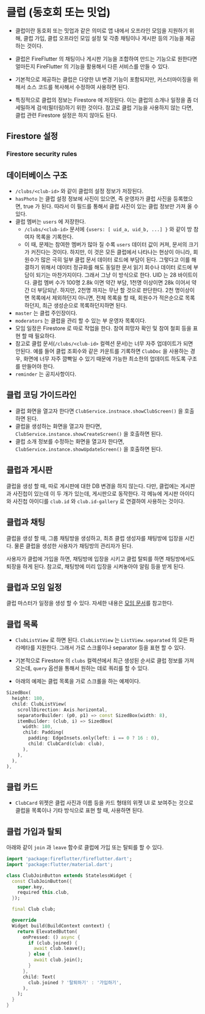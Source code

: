 # 클럽 (동호회 또는 밋업)

- 클럽이란 동호회 또는 밋업과 같은 의미로 앱 내에서 오프라인 모임을 지원하기 위해, 클럽 가입, 클럽 오프라인 모임 설정 및 각종 채팅이나 게시판 등의 기능을 제공하는 것이다.
- 클럽은 FireFlutter 의 채팅이나 게시판 기능을 조합하여 만드는 기능으로 원한다면 얼마든지 FireFlutter 의 기능을 활용해서 다른 서비스를 만들 수 있다.
- 기본적으로 제공하는 클럽은 다양한 UI 변경 기능이 포함되지만, 커스터마이징을 위해서 소스 코드를 복사해서 수정하여 사용하면 된다.

- 특징적으로 클럽의 정보는 Firestore 에 저장된다. 이는 클럽의 소개나 일정을 좀 더 세밀하게 검색(필터링)하기 위한 것이다. 참고로 클럽 기능을 사용하지 않는 다면, 클럽 관련 Firestore 설정은 하지 않아도 된다.


## Firestore 설정

### Firestore security rules




## 데이터베이스 구조

- `/clubs/<club-id>` 와 같이 클럽의 설정 정보가 저장된다.
- `hasPhoto` 는 클럽 설정 정보에 사진이 있으면, 즉 운영자가 클럽 사진을 등록했으면, true 가 된다. 따라서 이 필드를 통해서 클럽 사진이 있는 클럽 정보만 가져 올 수 있다.
- 클럽 멤버는 `users` 에 저장한다.
  - `/clubs/<club-id>` 문서에 `{users: [ uid_a, uid_b, ...] }` 와 같이 방 참여자 목록을 기록한다.
  - 이 때, 문제는 참여한 멤버가 많아 질 수록 `users` 데이터 값이 커져, 문서의 크기가 커진다는 것이다. 하지만, 이 것은 모든 클럽에서 나타나는 현상이 아니라, 회원수가 많은 극히 일부 클럽 문서 데이터 로드에 부담이 된다. 그렇다고 이를 해결하기 위해서 데이터 정규화를 해도 동일한 문서 읽기 회수나 데이터 로드에 부담이 되기는 마찬가지이다. 그래서 그냥 이 방식으로 한다. UID 는 28 바이트이다. 클럽 멤버 수가 100명 2.8k 이면 약간 부담, 1천명 이상이면 28k 이어서 약간 더 부담되낟. 하지만, 2천명 까지는 무난 할 것으로 판단한다.
  2천 명이상이면 목록에서 제외하던지 아니면, 전체 목록을 할 때, 회원수가 적은순으로 목록하던지, 최근 생성순으로 목록하던지하면 된다.
- `master` 는 클럽 주인장이다.
- `moderators` 는 클럽을 관리 할 수 있는 부 운영자 목록이다.
- 모임 일정은 Firestore 로 따로 작업을 한다. 참여 희망자 확인 및 참여 철회 등을 표현 할 때 필요하다.
- 참고로 클럽 문서(`/clubs/<club-id>` 컬렉션 문서)는 너무 자주 업데이트가 되면 안된다. 예를 들어 클럽 조회수와 같은 카운트를 기록하면 `ClubDoc` 을 사용하는 경우, 화면에 너무 자주 깜빡일 수 있기 때문에 가능한 최소한의 업데이트 하도록 구조를 만들어야 한다.
- `reminder` 는 공지사항이다.


## 클럽 코딩 가이드라인

- 클럽 화면을 열고자 한다면 `ClubService.instnace.showClubScreen()` 을 호출하면 된다.
- 클럽을 생성하는 화면을 열고자 한다면, `ClubService.instance.showCreateScreen()` 을 호출하면 된다.
- 클럽 소개 정보를 수정하는 화면을 열고자 한다면, `ClubService.instance.showUpdateScreen()` 을 호출하면 된다.



## 클럽과 게시판

클럽을 생성 할 때, 따로 게시판에 대한 DB 변경을 하지 않는다. 다만, 클럽에는 게시판과 사진첩이 있는데 이 두 개가 있는데, 게시판으로 동작한다. 각 메뉴에 게시판 아이디와 사진첩 아이디를 `club.id` 와 `club.id-gallery` 로 연결하여 사용하는 것이다.




## 클럽과 채팅

클럽을 생성 할 때, 그룹 채팅방을 생성하고, 최초 클럽 생성자를 채팅방에 입장을 시킨다. 물론 클럽을 생성한 사용자가 채팅방의 관리자가 된다.

사용자가 클럽에 가입을 하면, 채팅방에 입장을 시키고 클럽 탈퇴를 하면 채팅방에서도 퇴장을 하게 된다. 참고로, 채팅방에 미리 입장을 시켜놓아야 알림 등을 받게 된다.





## 클럽과 모임 일정

클럽 마스터가 일정을 생성 할 수 있다. 자세한 내용은 [모임 문서](./meetup.md)를 참고한다.






## 클럽 목록

- `ClubListView` 로 하면 된다. `ClubListView` 는 `ListView.separated` 의 모든 파라메타를 지원한다. 그래서 가로 스크롤이나 separator 등을 표현 할 수 있다.

- 기본적으로 Firestore 의 `clubs` 컬렉션에서 최근 생성된 순서로 클럽 정보를 가져오는데, `query` 옵션을 통해서 원하는 데로 쿼리를 할 수 있다.

- 아래의 예제는 클럽 목록을 가로 스크롤을 하는 예제이다.

```dart
SizedBox(
  height: 180,
  child: ClubListView(
    scrollDirection: Axis.horizontal,
    separatorBuilder: (p0, p1) => const SizedBox(width: 8),
    itemBuilder: (club, i) => SizedBox(
      width: 180,
      child: Padding(
        padding: EdgeInsets.only(left: i == 0 ? 16 : 0),
        child: ClubCard(club: club),
      ),
    ),
  ),
),
```

## 클럽 카드

- `ClubCard` 위젯은 클럽 사진과 이름 등을 카드 형태의 위젯 UI 로 보여주는 것으로 클럽을 목록이나 기타 방식으로 표현 할 때, 사용하면 된다.




## 클럽 가입과 탈퇴

아래와 같이 `join` 과 `leave` 함수로 클럽에 가입 또는 탈퇴를 할 수 있다.

```dart
import 'package:fireflutter/fireflutter.dart';
import 'package:flutter/material.dart';

class ClubJoinButton extends StatelessWidget {
  const ClubJoinButton({
    super.key,
    required this.club,
  });

  final Club club;

  @override
  Widget build(BuildContext context) {
    return ElevatedButton(
      onPressed: () async {
        if (club.joined) {
          await club.leave();
        } else {
          await club.join();
        }
      },
      child: Text(
        club.joined ? '탈퇴하기' : '가입하기',
      ),
    );
  }
}
```